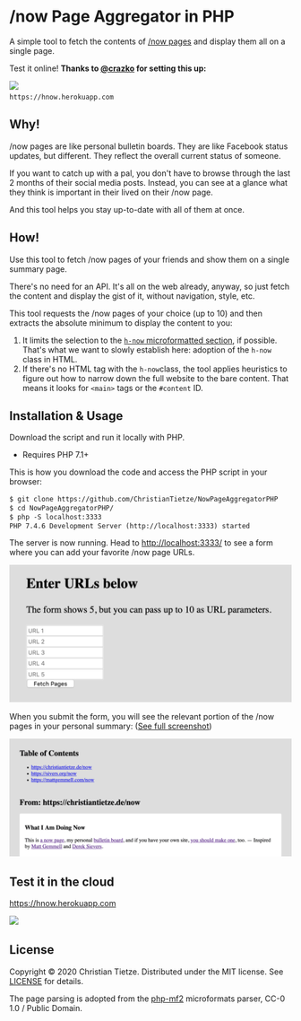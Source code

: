 # /now Page Aggregator in PHP

A simple tool to fetch the contents of [/now pages](https://sivers.org/nowff) and display them all on a single page.

Test it online! **Thanks to [@crazko](https://github.com/cratzko/) for setting this up:**

<a href="https://hnow.herokuapp.com/"><img src="https://img.shields.io/static/v1?label=Use%20Demo&message=on%20Heroku&color=blueviolet&style=for-the-badge&logo=heroku"></a>  
`https://hnow.herokuapp.com`

## Why!

/now pages are like personal bulletin boards. They are like Facebook status updates, but different. They reflect the overall current status of someone. 

If you want to catch up with a pal, you don't have to browse through the last 2 months of their social media posts. Instead, you can see at a glance what they think is important in their lived on their /now page.

And this tool helps you stay up-to-date with all of them at once.

## How!

Use this tool to fetch /now pages of your friends and show them on a single summary page.

There's no need for an API. It's all on the web already, anyway, so just fetch the content and display the gist of it, without navigation, style, etc.

This tool requests the /now pages of your choice (up to 10) and then extracts the absolute minimum to display the content to you:

1. It limits the selection to the [`h-now` microformatted section](https://christiantietze.de/posts/2020/05/now-page-microformat/), if possible. That's what we want to slowly establish here: adoption of the `h-now` class in HTML.
2. If there's no HTML tag with the `h-now`class, the tool applies heuristics to figure out how to narrow down the full website to the bare content. That means it looks for `<main>` tags or the `#content` ID.

## Installation & Usage

Download the script and run it locally with PHP.

- Requires PHP 7.1+

This is how you download the code and access the PHP script in your browser:

    $ git clone https://github.com/ChristianTietze/NowPageAggregatorPHP
    $ cd NowPageAggregatorPHP/
    $ php -S localhost:3333
    PHP 7.4.6 Development Server (http://localhost:3333) started

The server is now running. Head to <http://localhost:3333/> to see a form where you can add your favorite /now page URLs.

![Form](assets/form.png)

When you submit the form, you will see the relevant portion of the /now pages in your personal summary: ([See full screenshot](assets/screenshot_full.png))

[![Screenshot](assets/screenshot.png)](assets/screenshot_full.png)


## Test it in the cloud

<https://hnow.herokuapp.com>

<a href="https://hnow.herokuapp.com/"><img src="https://img.shields.io/static/v1?label=Use%20Demo&message=on%20Heroku&color=blueviolet&style=for-the-badge&logo=heroku"></a>


## License

Copyright &copy; 2020 Christian Tietze. Distributed under the MIT license. See [LICENSE](LICENSE) for details.

The page parsing is adopted from the [php-mf2](https://github.com/microformats/php-mf2/) microformats parser, CC-0 1.0 / Public Domain.
